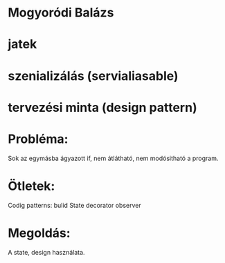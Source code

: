 # Mogyoródi Balázs
# jatek

# szenializálás (servialiasable)
# tervezési minta (design pattern)
# Probléma:
Sok az egymásba ágyazott if, nem átlátható, nem modósitható a program.
# Ötletek:
  Codig patterns:
          bulid
          State
          decorator
          observer


# Megoldás:
A state, design használata.

